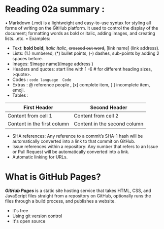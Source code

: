 # Reading 02a summary :
•	Markdown (.md) is a lightweight and easy-to-use syntax for styling all forms of writing on the GitHub platform. It used to control the display of the document; formatting words as bold or italic, adding images, and creating lists...etc.
•	Examples:
-	Text: **bold** __bold__, *italic* _italic_, ~~crossed out word~~,    [link name] (link address).
-	Lists: (1.) numbered, (*) bullet points, (-) dashes, sub-points by adding 2 spaces before.
-	Images: ![image name](image address )
-	Headers and quotes: start line with 1 -6 # for different heading sizes, >quote>.
-	Codes :  ``` code language 
             Code
                ```
-	Extras : @ reference people , [x] complete item, [ ]  incomplete item, emoji.
-	Tables :

First Header | Second Header
------------ | -------------
Content from cell 1 | Content from cell 2
Content in the first column | Content in the second column

-	SHA references: Any reference to a commit’s SHA-1 hash will be automatically converted into a link to that commit on GitHub.
-	Issue references within a repository: Any number that refers to an Issue or Pull Request will be automatically converted into a link.
-	Automatic linking for URLs.

# What is GitHub Pages?
***GitHub Pages*** is a static site hosting service that takes HTML, CSS, and JavaScript files straight from a repository on GitHub, optionally runs the files through a build process, and publishes a website. 
* It's free
* Using git version control
* It's open source

